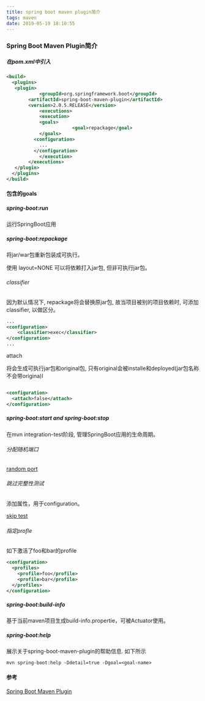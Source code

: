 ```yaml
---
title: spring boot maven plugin简介
tags: maven
date: 2019-05-19 18:10:55
---
```


### Spring Boot Maven Plugin简介

##### 在pom.xml中引入

```xml
<build>
  <plugins>
   <plugin>
			<groupId>org.springframework.boot</groupId> 
     	<artifactId>spring-boot-maven-plugin</artifactId>
     	<version>2.0.5.RELEASE</version>
			<executions>
     		<execution>
      		<goals>
						<goal>repackage</goal> 
       		</goals>
          <configuration>
          	...
          </configuration>
     		</execution>
    	</executions>
   </plugin>
  </plugins>
</build>
```

#### 包含的goals

##### spring-boot:run 

运行SpringBoot应用

##### spring-boot:repackage 

将jar/war包重新包装成可执行。

使用 layout=NONE 可以将依赖打入jar包, 但非可执行jar包。

###### classifier

因为默认情况下, repackage将会替换原jar包, 故当项目被别的项目依赖时, 可添加classifier, 以做区分。

```xml
...
<configuration>
	<classifier>exec</classifier>
</configuration>
...
```

attach

将会生成可执行jar包和original包, 只有original会被installe和deployed(jar包名称不会带origina)l

```xml

<configuration>
  <attach>false</attach>
</configuration>
```



##### spring-boot:start and spring-boot:stop 

在mvn integration-test阶段, 管理SpringBoot应用的生命周期。

###### 分配随机端口

[random port](https://docs.spring.io/spring-boot/docs/2.0.5.RELEASE/maven-plugin/examples/it-random-port.html)

###### 跳过完整性测试

添加属性，用于configuration。

[skip test](https://docs.spring.io/spring-boot/docs/2.0.5.RELEASE/maven-plugin/examples/it-skip.html)

###### 指定profle

如下激活了foo和bar的profile

```xml
<configuration>
  <profiles>
    <profile>foo</profile>
    <profile>bar</profile>
  </profiles>
</configuration>
```



##### spring-boot:build-info 

基于当前maven项目生成build-info.propertie，可被Actuator使用。

##### spring-boot:help	

展示关于spring-boot-maven-plugin的帮助信息.
如下所示

```
mvn spring-boot:help -Ddetail=true -Dgoal=<goal-name> 
```

#### 参考

[Spring Boot Maven Plugin](https://docs.spring.io/spring-boot/docs/2.0.5.RELEASE/maven-plugin/plugin-info.html)